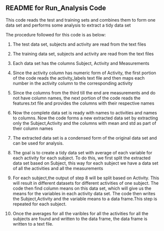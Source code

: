 README for Run_Analysis Code
----------------------------
This code reads the test and training sets and combines them to form one data set and performs
some analysis to extract a tidy data set

The procedure followed for this code is as below:

1) The test data set, subjects and activity are read from the text files

2) The training data set, subjects and activity are read from the text files

3) Each data set has the columns Subject, Activity and Measurements

4) Since the activity column has numeric form of Activity, the first portion of the code reads the
activity_labels text file and then maps each number in the activity column to the corresponding activity

5) Since the columns from the third till the end are measurements and do not have column names, the next portion of the code reads the features.txt file and provides the columns with their respective names

6) Now the complete data set is ready with names to activities and names to columns. Now the code forms a new extracted data set by extracting only the Subject,Activity and the columns with mean and std as part of their column names

7) The extracted data set is a condensed form of the original data set and can be used for analysis. 

8) The goal is to create a tidy data set with average of each variable for each activity for each subject. To do this, we first split the extracted data set based on Subject, this way for each subject we have a data set of all the activities and all the measurements

9) For each subject,the output of step 8 will be split based on Activity. This will result in different datasets for different activities of one subject. The code then find column means on this data set, which will give us the means for the variables in each activity data set. The code then writes the Subject,Activity and the variable means to a data frame.This step is repeated for each subject.

10) Once the averages for all the varibles for all the activities for all the subjects are found and written to the data frame, the data frame is written to a text file.



